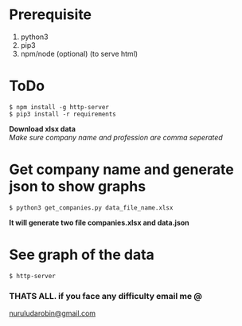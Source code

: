# Prerequisite
1. python3
2. pip3
3. npm/node (optional) (to serve html)


# ToDo
`$ npm install -g http-server`  
`$ pip3 install -r requirements`

**Download xlsx data**  
*Make sure company name and profession are comma seperated*

# Get company name and generate json to show graphs
`$ python3 get_companies.py data_file_name.xlsx`

**It will generate two file companies.xlsx and data.json**

# See graph of the data
`$ http-server`

### THATS ALL. if you face any difficulty email me @
nuruludarobin@gmail.com
